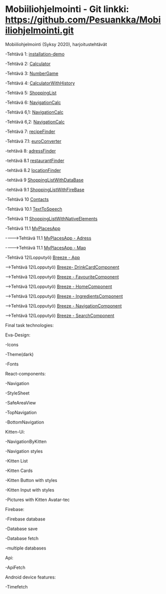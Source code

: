 # Mobiiliohjelmointi - Git linkki: https://github.com/Pesuankka/Mobiiliohjelmointi.git

Mobiiliohjelmointi (Syksy 2020), harjoitustehtävät

-Tehtävä 1: [installation-demo](/installation-demo/App.js)

-Tehtävä 2: [Calculator](CalculatorTehtava/App.js)

-Tehtävä 3: [NumberGame](numberGame/App.js)

-Tehtävä 4: [CalculatorWithHistory](CalculatorHistory/App.js)

-Tehtävä 5: [ShoppingList](shoppingList/App.js)

-Tehtävä 6: [NavigationCalc](/navCalcHist/App.js)

-Tehtävä 6,1: [NavigationCalc](/navCalcHist/Calculator.js)

-Tehtävä 6,2: [NavigationCalc](/navCalcHist/History.js)

-Tehtävä 7: [recipeFinder](/recipeFinder/App.js)

-Tehtävä 7.1: [euroConverter](/euroConverter/App.js)

-tehtävä 8: [adressFinder](adressFinder/App.js)

-tehtävä 8.1 [restaurantFinder](restaurantFinder/App.js)

-tehtävä 8.2 [locationFinder](/locationFinder/App.js)

-tehtävä 9 [ShoppingListWithDataBase](/shoppinglistwithdatabasenew/App.js)

-tehtävä 9.1 [ShoppingListWithFireBase](/firebasedata/App.js)

-Tehtävä 10 [Contacts](/contacts/App.js)

-Tehtävä 10.1 [TextToSpeech](/textToSpeech/App.js)

-Tehtävä 11 [ShoppingListWithNativeElements](/shoppinglistwithnativeelements/App.js)

-Tehtävä 11.1 [MyPlacesApp](/myPlacesApp/App.js)

  ---->Tehtävä 11.1 [MyPlacesApp - Adress](/myPlacesApp/Components/Adress.js)
  
  ---->Tehtävä 11.1 [MyPlacesApp - Map](/myPlacesApp/Components/Map.js)
  
   -Tehtävä 12(Lopputyö) [Breeze - App](/Breeze/App.js)
 
   -->Tehtävä 12(Lopputyö) [Breeze- DrinkCardComponent](/Breeze/Components/DrinkCardComponent.js)
  
   -->Tehtävä 12(Lopputyö) [Breeze - FavouriteComponent](/Breeze/Components/FavoriteComponent.js)
   
   -->Tehtävä 12(Lopputyö) [Breeze - HomeComponent](/Breeze/Components/HomeComponent.js)
    
   -->Tehtävä 12(Lopputyö) [Breeze - IngredientsComponent](/Breeze/Components/IngredientsComponent.js)
     
   -->Tehtävä 12(Lopputyö) [Breeze - NavigationComponent](/Breeze/Components/NavigationComponent.js)
      
   -->Tehtävä 12(Lopputyö) [Breeze - SearchComponent](/Breeze/Components/SearchComponents.js)
   
Final task technologies:
   
Eva-Design:

-Icons

-Theme(dark)

-Fonts

React-components:

-Navigation

-StyleSheet

-SafeAreaView

-TopNavigation

-BottomNavigation


Kitten-Ui:

-NavigationByKitten

-Navigation styles

-Kitten List

-Kitten Cards

-Kitten Button with styles

-Kitten Input with styles

-Pictures with Kitten Avatar-tec


Firebase:

-Firebase database

-Database save

-Database fetch

-multiple databases

Api:

-ApiFetch

Android device features:

-Timefetch 

